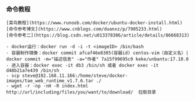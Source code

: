 ### 命令教程
	[菜鸟教程](https://www.runoob.com/docker/ubuntu-docker-install.html)
	[命令参考博文](https://www.cnblogs.com/duanxz/p/7905233.html)
	[命令参考二](https://blog.csdn.net/u013378306/article/details/86668313)
	
	- docker运行：docker run -d -i -t <imageID> /bin/bash 
	- 容器制作镜像：docker commit afcaf46e8305(容器id) centos-vim（自定义名）| docker commit -m="描述信息" -a="作者" 7a15f99695c0 keke/unbantu:17.10.0
	- 进入容器：docker exec -it db3 /bin/sh 或者 docker exec -it d48b21a7e439 /bin/sh
	- scp steve@192.168.11.166:/home/steve/docker-images/tae_web_runtime_v1.7.6.tar ./
	- wget -r -np -nH -R index.html http://url/including/files/you/want/to/download/  拉取目录
	
